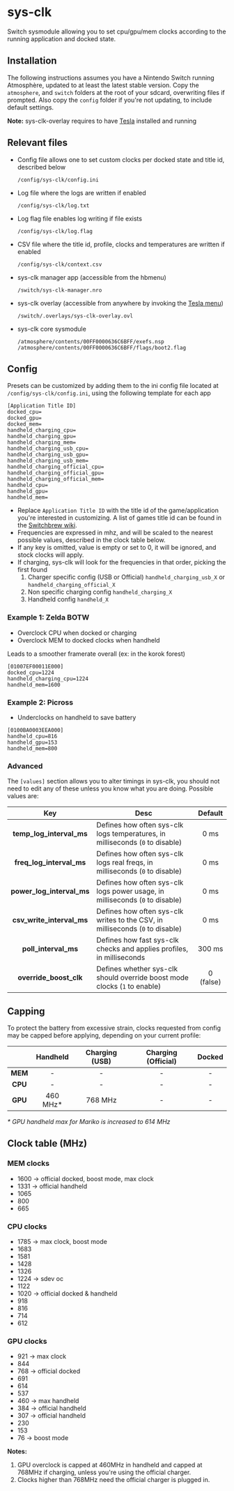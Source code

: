 # sys-clk

Switch sysmodule allowing you to set cpu/gpu/mem clocks according to the running application and docked state.

## Installation

The following instructions assumes you have a Nintendo Switch running Atmosphère, updated to at least the latest stable version.
Copy the `atmosphere`, and `switch` folders at the root of your sdcard, overwriting files if prompted. Also copy the `config` folder if you're not updating, to include default settings.

**Note:** sys-clk-overlay requires to have [Tesla](https://gbatemp.net/threads/tesla-the-nintendo-switch-overlay-menu.557362/) installed and running

## Relevant files

* Config file allows one to set custom clocks per docked state and title id, described below

	`/config/sys-clk/config.ini`

* Log file where the logs are written if enabled

	`/config/sys-clk/log.txt`

* Log flag file enables log writing if file exists

	`/config/sys-clk/log.flag`

* CSV file where the title id, profile, clocks and temperatures are written if enabled

	`/config/sys-clk/context.csv`

* sys-clk manager app (accessible from the hbmenu)

	`/switch/sys-clk-manager.nro`

* sys-clk overlay (accessible from anywhere by invoking the [Tesla menu](https://gbatemp.net/threads/tesla-the-nintendo-switch-overlay-menu.557362/))

	`/switch/.overlays/sys-clk-overlay.ovl`
	
* sys-clk core sysmodule

	`/atmosphere/contents/00FF0000636C6BFF/exefs.nsp`
	`/atmosphere/contents/00FF0000636C6BFF/flags/boot2.flag`

## Config

Presets can be customized by adding them to the ini config file located at `/config/sys-clk/config.ini`, using the following template for each app 

```
[Application Title ID]
docked_cpu=
docked_gpu=
docked_mem=
handheld_charging_cpu=
handheld_charging_gpu=
handheld_charging_mem=
handheld_charging_usb_cpu=
handheld_charging_usb_gpu=
handheld_charging_usb_mem=
handheld_charging_official_cpu=
handheld_charging_official_gpu=
handheld_charging_official_mem=
handheld_cpu=
handheld_gpu=
handheld_mem=
```

* Replace `Application Title ID` with the title id of the game/application you're interested in customizing.
A list of games title id can be found in the [Switchbrew wiki](https://switchbrew.org/wiki/Title_list/Games).
* Frequencies are expressed in mhz, and will be scaled to the nearest possible values, described in the clock table below.
* If any key is omitted, value is empty or set to 0, it will be ignored, and stock clocks will apply.
* If charging, sys-clk will look for the frequencies in that order, picking the first found 
	1. Charger specific config (USB or Official) `handheld_charging_usb_X` or `handheld_charging_official_X`
	2. Non specific charging config `handheld_charging_X`
	3. Handheld config `handheld_X`

### Example 1: Zelda BOTW

* Overclock CPU when docked or charging
* Overclock MEM to docked clocks when handheld

Leads to a smoother framerate overall (ex: in the korok forest)

```
[01007EF00011E000]
docked_cpu=1224
handheld_charging_cpu=1224
handheld_mem=1600
```

### Example 2: Picross

* Underclocks on handheld to save battery

```
[0100BA0003EEA000]
handheld_cpu=816
handheld_gpu=153
handheld_mem=800
```

### Advanced

The `[values]` section allows you to alter timings in sys-clk, you should not need to edit any of these unless you know what you are doing. Possible values are:

| Key                     | Desc                                                                          | Default |
|:-----------------------:|-------------------------------------------------------------------------------|:-------:|
|**temp_log_interval_ms** | Defines how often sys-clk logs temperatures, in milliseconds (`0` to disable) | 0 ms    |
|**freq_log_interval_ms** | Defines how often sys-clk logs real freqs, in milliseconds (`0` to disable)   | 0 ms    |
|**power_log_interval_ms**| Defines how often sys-clk logs power usage, in milliseconds (`0` to disable)  | 0 ms    |
|**csv_write_interval_ms**| Defines how often sys-clk writes to the CSV, in milliseconds (`0` to disable) | 0 ms    |
|**poll_interval_ms**     | Defines how fast sys-clk checks and applies profiles, in milliseconds         | 300 ms  |
|**override_boost_clk**   | Defines whether sys-clk should override boost mode clocks (`1` to enable)     | 0 (false) |


## Capping

To protect the battery from excessive strain, clocks requested from config may be capped before applying, depending on your current profile:

|       | Handheld | Charging (USB) | Charging (Official) | Docked |
|:-----:|:--------:|:--------------:|:-------------------:|:------:|
|**MEM**| -        | -              | -                   | -      |
|**CPU**| -        | -              | -                   | -      |
|**GPU**| 460 MHz* | 768 MHz        | -                   | -      |
*\* GPU handheld max for Mariko is increased to 614 MHz*

## Clock table (MHz)

### MEM clocks
* 1600 → official docked, boost mode, max clock
* 1331 → official handheld
* 1065
* 800
* 665

### CPU clocks
* 1785 → max clock, boost mode
* 1683
* 1581
* 1428
* 1326
* 1224 → sdev oc
* 1122
* 1020 → official docked & handheld
* 918
* 816
* 714
* 612

### GPU clocks
* 921 → max clock
* 844
* 768 → official docked
* 691
* 614
* 537
* 460 → max handheld
* 384 → official handheld
* 307 → official handheld
* 230
* 153
* 76 → boost mode

**Notes:**
1. GPU overclock is capped at 460MHz in handheld and capped at 768MHz if charging, unless you're using the official charger.
2. Clocks higher than 768MHz need the official charger is plugged in.
